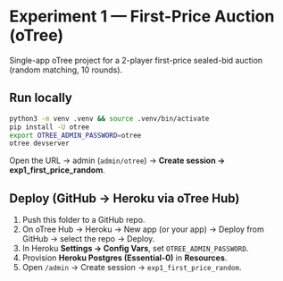 # Experiment 1 — First-Price Auction (oTree)

Single-app oTree project for a 2-player first-price sealed-bid auction (random matching, 10 rounds).

## Run locally
```bash
python3 -m venv .venv && source .venv/bin/activate
pip install -U otree
export OTREE_ADMIN_PASSWORD=otree
otree devserver
```
Open the URL → admin (`admin/otree`) → **Create session → exp1_first_price_random**.

## Deploy (GitHub → Heroku via oTree Hub)
1. Push this folder to a GitHub repo.
2. On oTree Hub → Heroku → New app (or your app) → Deploy from GitHub → select the repo → Deploy.
3. In Heroku **Settings → Config Vars**, set `OTREE_ADMIN_PASSWORD`.
4. Provision **Heroku Postgres (Essential-0)** in **Resources**.
5. Open `/admin` → Create session → `exp1_first_price_random`.
